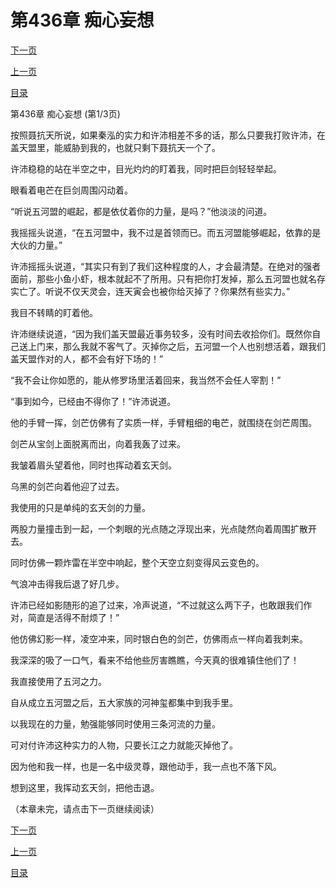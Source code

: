 <h1>第436章  痴心妄想</h1>
            <div><p><a href="./1306_%E7%AC%AC436%E7%AB%A0_%E7%97%B4%E5%BF%83%E5%A6%84%E6%83%B3.md">下一页</a></p><p><a href="./1304_%E7%AC%AC435%E7%AB%A0_%E7%94%9F%E6%AD%BB%E5%AD%98%E4%BA%A1.md">上一页</a></p><p><a href="../">目录</a></p></div>
            <div><p>第436章  痴心妄想 (第1/3页)</p><p>按照聂抗天所说，如果秦泓的实力和许沛相差不多的话，那么只要我打败许沛，在盖天盟里，能威胁到我的，也就只剩下聂抗天一个了。</p><p>许沛稳稳的站在半空之中，目光灼灼的盯着我，同时把巨剑轻轻举起。</p><p>眼看着电芒在巨剑周围闪动着。</p><p>“听说五河盟的崛起，都是依仗着你的力量，是吗？”他淡淡的问道。</p><p>我摇摇头说道，“在五河盟中，我不过是首领而已。而五河盟能够崛起，依靠的是大伙的力量。”</p><p>许沛摇摇头说道，“其实只有到了我们这种程度的人，才会最清楚。在绝对的强者面前，那些小鱼小虾，根本就起不了所用。只有把你打发掉，那么五河盟也就名存实亡了。听说不仅天灵会，连天寅会也被你给灭掉了？你果然有些实力。”</p><p>我目不转睛的盯着他。</p><p>许沛继续说道，“因为我们盖天盟最近事务较多，没有时间去收拾你们。既然你自己送上门来，那么我就不客气了。灭掉你之后，五河盟一个人也别想活着，跟我们盖天盟作对的人，都不会有好下场的！”</p><p>“我不会让你如愿的，能从修罗场里活着回来，我当然不会任人宰割！”</p><p>“事到如今，已经由不得你了！”许沛说道。</p><p>他的手臂一挥，剑芒仿佛有了实质一样，手臂粗细的电芒，就围绕在剑芒周围。</p><p>剑芒从宝剑上面脱离而出，向着我轰了过来。</p><p>我皱着眉头望着他，同时也挥动着玄天剑。</p><p>乌黑的剑芒向着他迎了过去。</p><p>我使用的只是单纯的玄天剑的力量。</p><p>两股力量撞击到一起，一个刺眼的光点随之浮现出来，光点陡然向着周围扩散开去。</p><p>同时仿佛一颗炸雷在半空中响起，整个天空立刻变得风云变色的。</p><p>气浪冲击得我后退了好几步。</p><p>许沛已经如影随形的追了过来，冷声说道，“不过就这么两下子，也敢跟我们作对，简直是活得不耐烦了！”</p><p>他仿佛幻影一样，凌空冲来，同时银白色的剑芒，仿佛雨点一样向着我刺来。</p><p>我深深的吸了一口气，看来不给他些厉害瞧瞧，今天真的很难镇住他们了！</p><p>我直接使用了五河之力。</p><p>自从成立五河盟之后，五大家族的河神玺都集中到我手里。</p><p>以我现在的力量，勉强能够同时使用三条河流的力量。</p><p>可对付许沛这种实力的人物，只要长江之力就能灭掉他了。</p><p>因为他和我一样，也是一名中级灵尊，跟他动手，我一点也不落下风。</p><p>想到这里，我挥动玄天剑，把他击退。</p><p>（本章未完，请点击下一页继续阅读）</p></div>
            <div><p><a href="./1306_%E7%AC%AC436%E7%AB%A0_%E7%97%B4%E5%BF%83%E5%A6%84%E6%83%B3.md">下一页</a></p><p><a href="./1304_%E7%AC%AC435%E7%AB%A0_%E7%94%9F%E6%AD%BB%E5%AD%98%E4%BA%A1.md">上一页</a></p><p><a href="../">目录</a></p></div>